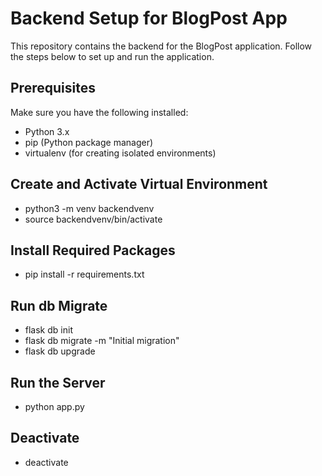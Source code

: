 # Backend Setup for BlogPost App

This repository contains the backend for the BlogPost application. Follow the steps below to set up and run the application.

## Prerequisites
Make sure you have the following installed:

- Python 3.x
- pip (Python package manager)
- virtualenv (for creating isolated environments)

## Create and Activate Virtual Environment
- python3 -m venv backendvenv
- source backendvenv/bin/activate

##  Install Required Packages
- pip install -r requirements.txt

## Run db Migrate
- flask db init
- flask db migrate -m "Initial migration"
- flask db upgrade

## Run the Server
- python app.py

## Deactivate
- deactivate